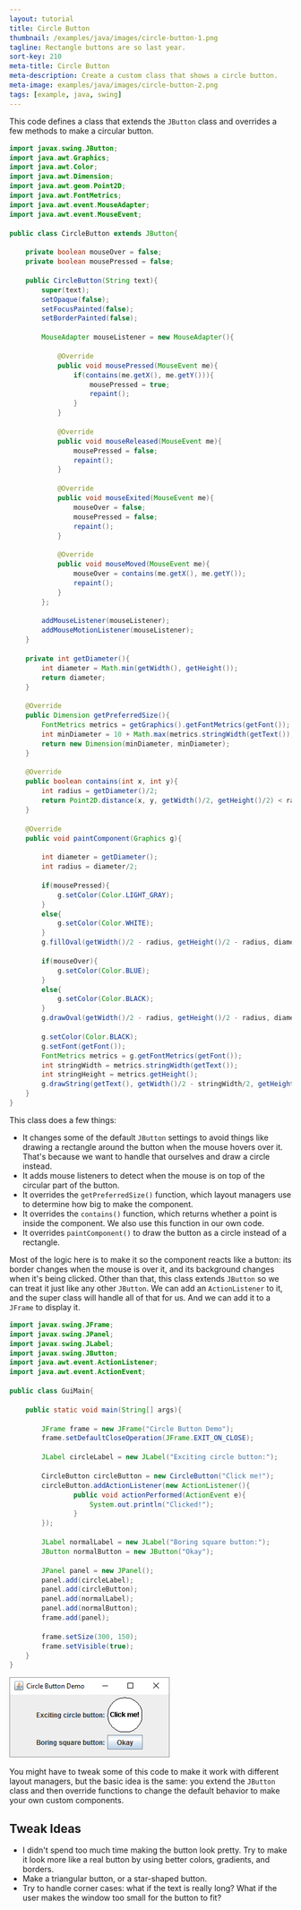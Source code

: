 ```yaml
---
layout: tutorial
title: Circle Button
thumbnail: /examples/java/images/circle-button-1.png
tagline: Rectangle buttons are so last year.
sort-key: 210
meta-title: Circle Button
meta-description: Create a custom class that shows a circle button.
meta-image: examples/java/images/circle-button-2.png
tags: [example, java, swing]
---
```


This code defines a class that extends the `JButton` class and overrides a few methods to make a circular button.

```java
import javax.swing.JButton;
import java.awt.Graphics;
import java.awt.Color;
import java.awt.Dimension;
import java.awt.geom.Point2D;
import java.awt.FontMetrics;
import java.awt.event.MouseAdapter;
import java.awt.event.MouseEvent;

public class CircleButton extends JButton{
	
	private boolean mouseOver = false;
	private boolean mousePressed = false;

	public CircleButton(String text){
		super(text);
		setOpaque(false);
		setFocusPainted(false);
		setBorderPainted(false);
		
		MouseAdapter mouseListener = new MouseAdapter(){
			
			@Override
			public void mousePressed(MouseEvent me){
				if(contains(me.getX(), me.getY())){
					mousePressed = true;
					repaint();
				}
			}
			
			@Override
			public void mouseReleased(MouseEvent me){
				mousePressed = false;
				repaint();
			}
			
			@Override
			public void mouseExited(MouseEvent me){
				mouseOver = false;
				mousePressed = false;
				repaint();
			}
			
			@Override
			public void mouseMoved(MouseEvent me){
				mouseOver = contains(me.getX(), me.getY());
				repaint();
			}	
		};
		
		addMouseListener(mouseListener);
		addMouseMotionListener(mouseListener);		
	}
	
	private int getDiameter(){
		int diameter = Math.min(getWidth(), getHeight());
		return diameter;
	}
	
	@Override
	public Dimension getPreferredSize(){
		FontMetrics metrics = getGraphics().getFontMetrics(getFont());
		int minDiameter = 10 + Math.max(metrics.stringWidth(getText()), metrics.getHeight());
		return new Dimension(minDiameter, minDiameter);
	}
	
	@Override
	public boolean contains(int x, int y){
		int radius = getDiameter()/2;
		return Point2D.distance(x, y, getWidth()/2, getHeight()/2) < radius;
	}
	
	@Override
	public void paintComponent(Graphics g){
		
		int diameter = getDiameter();
		int radius = diameter/2;
		
		if(mousePressed){
			g.setColor(Color.LIGHT_GRAY);
		}
		else{
			g.setColor(Color.WHITE);
		}
		g.fillOval(getWidth()/2 - radius, getHeight()/2 - radius, diameter, diameter);
		
		if(mouseOver){
			g.setColor(Color.BLUE);
		}
		else{
			g.setColor(Color.BLACK);
		}
		g.drawOval(getWidth()/2 - radius, getHeight()/2 - radius, diameter, diameter);
		
		g.setColor(Color.BLACK);
		g.setFont(getFont());
		FontMetrics metrics = g.getFontMetrics(getFont());
		int stringWidth = metrics.stringWidth(getText());
		int stringHeight = metrics.getHeight();
		g.drawString(getText(), getWidth()/2 - stringWidth/2, getHeight()/2 + stringHeight/4);
	}
}
```

This class does a few things:

- It changes some of the default `JButton` settings to avoid things like drawing a rectangle around the button when the mouse hovers over it. That's because we want to handle that ourselves and draw a circle instead.
- It adds mouse listeners to detect when the mouse is on top of the circular part of the button.
- It overrides the `getPreferredSize()` function, which layout managers use to determine how big to make the component.
- It overrides the `contains()` function, which returns whether a point is inside the component. We also use this function in our own code.
- It overrides `paintComponent()` to draw the button as a circle instead of a rectangle.

Most of the logic here is to make it so the component reacts like a button: its border changes when the mouse is over it, and its background changes when it's being clicked. Other than that, this class extends `JButton` so we can treat it just like any other `JButton`. We can add an `ActionListener` to it, and the super class will handle all of that for us. And we can add it to a `JFrame` to display it.

```java
import javax.swing.JFrame;
import javax.swing.JPanel;
import javax.swing.JLabel;
import javax.swing.JButton;
import java.awt.event.ActionListener;
import java.awt.event.ActionEvent;

public class GuiMain{

	public static void main(String[] args){
	
		JFrame frame = new JFrame("Circle Button Demo");
		frame.setDefaultCloseOperation(JFrame.EXIT_ON_CLOSE);
		
		JLabel circleLabel = new JLabel("Exciting circle button:");
		
		CircleButton circleButton = new CircleButton("Click me!");
		circleButton.addActionListener(new ActionListener(){
				public void actionPerformed(ActionEvent e){
					System.out.println("Clicked!");
				}
		});
		
		JLabel normalLabel = new JLabel("Boring square button:");
		JButton normalButton = new JButton("Okay");
		
		JPanel panel = new JPanel();
		panel.add(circleLabel);
		panel.add(circleButton);
		panel.add(normalLabel);
		panel.add(normalButton);
		frame.add(panel);
		
		frame.setSize(300, 150);
		frame.setVisible(true);	
	}
}
```

![circle button](/examples/java/images/circle-button-3.png)

You might have to tweak some of this code to make it work with different layout managers, but the basic idea is the same: you extend the `JButton` class and then override functions to change the default behavior to make your own custom components.

## Tweak Ideas

- I didn't spend too much time making the button look pretty. Try to make it look more like a real button by using better colors, gradients, and borders.
- Make a triangular button, or a star-shaped button.
- Try to handle corner cases: what if the text is really long? What if the user makes the window too small for the button to fit?
